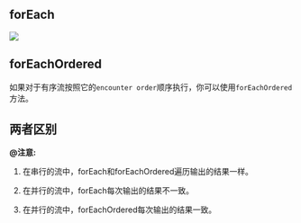 ## forEach

![](https://youpaiyun.zongqilive.cn/image/5e099ec176085c3289ae4f4e.jpg)





## forEachOrdered

如果对于有序流按照它的`encounter order`顺序执行，你可以使用`forEachOrdered`方法。



## 两者区别

**@注意:**

1. 在串行的流中，forEach和forEachOrdered遍历输出的结果一样。

2. 在并行的流中，forEach每次输出的结果不一致。

3. 在并行的流中，forEachOrdered每次输出的结果一致。





